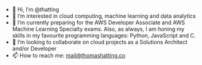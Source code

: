 - 👋 Hi, I’m @thatting
- 👀 I’m interested in cloud computing, machine learning and data analytics 
- 🌱 I’m currently preparing for the AWS Developer Associate and AWS Machine Learning Specialty exams. Also, as always, I am honing my skills
      in my favourite programming languages: Python, JavaScript and C.
- 💞️ I’m looking to collaborate on cloud projects as a Solutions Architect and/or Developer
- 📫 How to reach me: mail@thomashatting.co

<!---
thatting/thatting is a ✨ special ✨ repository because its `README.md` (this file) appears on your GitHub profile.
You can click the Preview link to take a look at your changes.
--->
